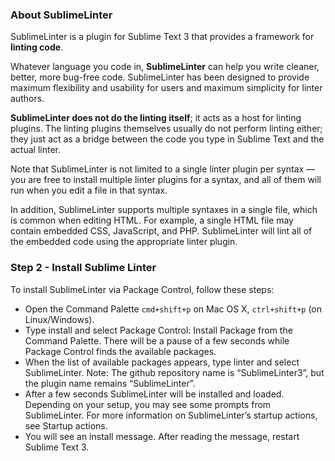 ### About SublimeLinter

SublimeLinter is a plugin for Sublime Text 3 that provides a framework for **linting code**.

Whatever language you code in, **SublimeLinter** can help you write cleaner, better, more bug-free code. SublimeLinter has been designed to provide maximum flexibility and usability for users and maximum simplicity for linter authors.

**SublimeLinter does not do the linting itself**; it acts as a host for linting plugins. The linting plugins themselves usually do not perform linting either; they just act as a bridge between the code you type in Sublime Text and the actual linter.

Note that SublimeLinter is not limited to a single linter plugin per syntax — you are free to install multiple linter plugins for a syntax, and all of them will run when you edit a file in that syntax.

In addition, SublimeLinter supports multiple syntaxes in a single file, which is common when editing HTML. For example, a single HTML file may contain embedded CSS, JavaScript, and PHP. SublimeLinter will lint all of the embedded code using the appropriate linter plugin.

### Step 2 - Install Sublime Linter

To install SublimeLinter via Package Control, follow these steps:

- Open the Command Palette `cmd+shift+p` on Mac OS X, `ctrl+shift+p` (on Linux/Windows).
- Type install and select Package Control: Install Package from the Command Palette. There will be a pause of a few seconds while Package Control finds the available packages.
- When the list of available packages appears, type linter and select SublimeLinter. Note: The github repository name is “SublimeLinter3”, but the plugin name remains “SublimeLinter”.
- After a few seconds SublimeLinter will be installed and loaded. Depending on your setup, you may see some prompts from SublimeLinter. For more information on SublimeLinter’s startup actions, see Startup actions.
- You will see an install message. After reading the message, restart Sublime Text 3.


